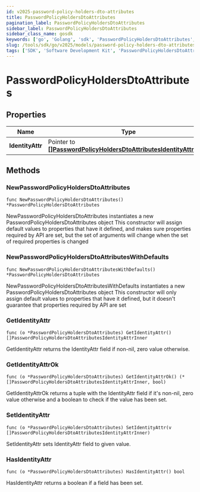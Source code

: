 ```yaml
---
id: v2025-password-policy-holders-dto-attributes
title: PasswordPolicyHoldersDtoAttributes
pagination_label: PasswordPolicyHoldersDtoAttributes
sidebar_label: PasswordPolicyHoldersDtoAttributes
sidebar_class_name: gosdk
keywords: ['go', 'Golang', 'sdk', 'PasswordPolicyHoldersDtoAttributes', 'V2025PasswordPolicyHoldersDtoAttributes'] 
slug: /tools/sdk/go/v2025/models/password-policy-holders-dto-attributes
tags: ['SDK', 'Software Development Kit', 'PasswordPolicyHoldersDtoAttributes', 'V2025PasswordPolicyHoldersDtoAttributes']
---
```


# PasswordPolicyHoldersDtoAttributes

## Properties

Name | Type | Description | Notes
------------ | ------------- | ------------- | -------------
**IdentityAttr** | Pointer to [**[]PasswordPolicyHoldersDtoAttributesIdentityAttrInner**](password-policy-holders-dto-attributes-identity-attr-inner) | Attributes of PasswordPolicyHoldersDto | [optional] 

## Methods

### NewPasswordPolicyHoldersDtoAttributes

`func NewPasswordPolicyHoldersDtoAttributes() *PasswordPolicyHoldersDtoAttributes`

NewPasswordPolicyHoldersDtoAttributes instantiates a new PasswordPolicyHoldersDtoAttributes object
This constructor will assign default values to properties that have it defined,
and makes sure properties required by API are set, but the set of arguments
will change when the set of required properties is changed

### NewPasswordPolicyHoldersDtoAttributesWithDefaults

`func NewPasswordPolicyHoldersDtoAttributesWithDefaults() *PasswordPolicyHoldersDtoAttributes`

NewPasswordPolicyHoldersDtoAttributesWithDefaults instantiates a new PasswordPolicyHoldersDtoAttributes object
This constructor will only assign default values to properties that have it defined,
but it doesn't guarantee that properties required by API are set

### GetIdentityAttr

`func (o *PasswordPolicyHoldersDtoAttributes) GetIdentityAttr() []PasswordPolicyHoldersDtoAttributesIdentityAttrInner`

GetIdentityAttr returns the IdentityAttr field if non-nil, zero value otherwise.

### GetIdentityAttrOk

`func (o *PasswordPolicyHoldersDtoAttributes) GetIdentityAttrOk() (*[]PasswordPolicyHoldersDtoAttributesIdentityAttrInner, bool)`

GetIdentityAttrOk returns a tuple with the IdentityAttr field if it's non-nil, zero value otherwise
and a boolean to check if the value has been set.

### SetIdentityAttr

`func (o *PasswordPolicyHoldersDtoAttributes) SetIdentityAttr(v []PasswordPolicyHoldersDtoAttributesIdentityAttrInner)`

SetIdentityAttr sets IdentityAttr field to given value.

### HasIdentityAttr

`func (o *PasswordPolicyHoldersDtoAttributes) HasIdentityAttr() bool`

HasIdentityAttr returns a boolean if a field has been set.


